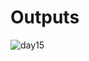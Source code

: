 # Outputs

![day15](https://github.com/user-attachments/assets/5814afb3-b76d-4dd7-8285-cd6797b71d6a)


